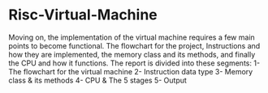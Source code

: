 # Risc-Virtual-Machine

Moving on, the implementation of the virtual machine requires a few main points to become 
functional. The flowchart for the project, Instructions and how they are implemented, the memory class and 
its methods, and finally the CPU and how it functions. The report is divided into these segments:
1- The flowchart for the virtual machine
2- Instruction data type
3- Memory class & its methods
4- CPU & The 5 stages
5- Output
